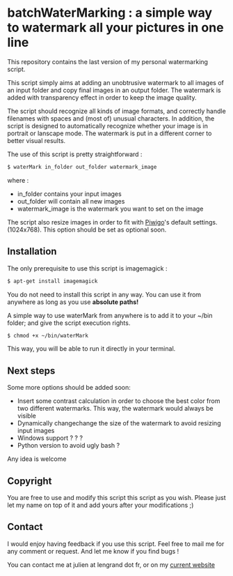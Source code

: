 # batchWaterMarking : a simple way to watermark all your pictures in one line

This repository contains the last version of my personal watermarking script. 

This script simply aims at adding an unobtrusive watermark to all images of an input folder and copy final images in an output folder.
The watermark is added with transparency effect in order to keep the image quality. 

The script should recognize all kinds of image formats, and correctly handle filenames with spaces and (most of) unusual characters.
In addition, the script is designed to automatically recognize whether your image is in portrait or lanscape mode. The watermark is put in a different corner to better visual results. 

The use of this script is pretty straightforward : 

```sh
$ waterMark in_folder out_folder watermark_image
```

where :
- in_folder contains your input images
- out_folder will contain all new images
- watermark_image is the watermark you want to set on the image

The script also resize images in order to fit with [Piwigo](http://fr.piwigo.org/)'s default settings. (1024x768). This option should be set as optional soon.

## Installation

The only prerequisite to use this script is imagemagick : 

```sh
$ apt-get install imagemagick
```

You do not need to install this script in any way. 
You can use it from anywhere as long as you use __absolute paths!__

A simple way to use waterMark from anywhere is to add it to your ~/bin folder; and give the script execution rights.

```sh
$ chmod +x ~/bin/waterMark
```
This way, you will be able to run it directly in your terminal. 

## Next steps

Some more options should be added soon:
- Insert some contrast calculation in order to choose the best color from two different watermarks. This way, the watermark would always be visible
- Dynamically changechange the size of the watermark to avoid resizing input images
- Windows support ? ? ?
- Python version to avoid ugly bash ? 

Any idea is welcome

## Copyright

You are free to use and modify this script this script as you wish. 
Please just let my name on top of it and add yours after your modifications ;)

## Contact

I would enjoy having feedback if you use this script. 
Feel free to mail me for any comment or request. And let me know if you find bugs !

You can contact me at julien at lengrand dot fr, or on my [current website](http://www.lengrand.fr)

